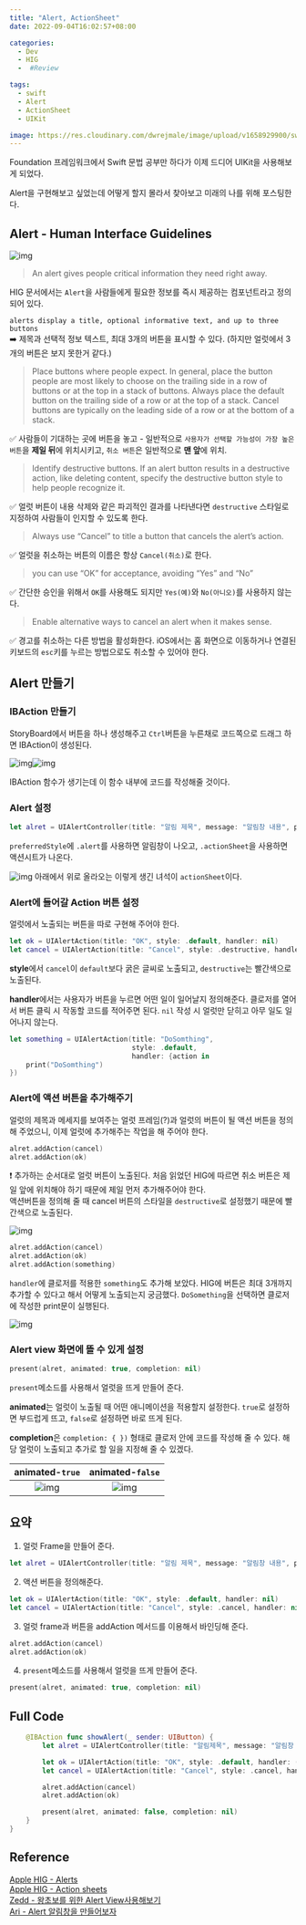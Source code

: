 ```yaml
---
title: "Alert, ActionSheet"
date: 2022-09-04T16:02:57+08:00

categories:
  - Dev
  - HIG
  -  #Review

tags:
  - swift
  - Alert
  - ActionSheet
  - UIKit

image: https://res.cloudinary.com/dwrejmale/image/upload/v1658929900/swift_dpaoqx.png #the-creative-exchange-d2zvqp3fpro-unsplash.jpg
---
```


Foundation 프레임워크에서 Swift 문법 공부만 하다가 이제 드디어 UIKit을 사용해보게 되었다.

Alert을 구현해보고 싶었는데 어떻게 할지 몰라서 찾아보고 미래의 나를 위해 포스팅한다.

## Alert - Human Interface Guidelines

![img](post/swift/220904-1.png)

> An alert gives people critical information they need right away.

HIG 문서에서는 `Alert`을 사람들에게 필요한 정보를 즉시 제공하는 컴포넌트라고 정의되어 있다.

`alerts display a title, optional informative text, and up to three buttons`  
➡️ 제목과 선택적 정보 텍스트, 최대 3개의 버튼을 표시할 수 있다. (하지만 얼럿에서 3개의 버튼은 보지 못한거 같다.)

> Place buttons where people expect. In general, place the button people are most likely to choose on the trailing side in a row of buttons or at the top in a stack of buttons. Always place the default button on the trailing side of a row or at the top of a stack. Cancel buttons are typically on the leading side of a row or at the bottom of a stack.

✅ 사람들이 기대하는 곳에 버튼을 놓고 - 일반적으로 `사용자가 선택할 가능성이 가장 높은 버튼`을 **제일 뒤**에 위치시키고, `취소 버튼`은 일반적으로 **맨 앞**에 위치.

> Identify destructive buttons. If an alert button results in a destructive action, like deleting content, specify the destructive button style to help people recognize it.

✅ 얼럿 버튼이 내용 삭제와 같은 파괴적인 결과를 나타낸다면 `destructive` 스타일로 지정하여 사람들이 인지할 수 있도록 한다.

> Always use “Cancel” to title a button that cancels the alert’s action.

✅ 얼럿을 취소하는 버튼의 이름은 항상 `Cancel(취소)`로 한다.

> you can use “OK” for acceptance, avoiding “Yes” and “No”

✅ 간단한 승인을 위해서 `OK`를 사용해도 되지만 `Yes(예)`와 `No(아니오)`를 사용하지 않는다.

> Enable alternative ways to cancel an alert when it makes sense.

✅ 경고를 취소하는 다른 방법을 활성화한다. iOS에서는 홈 화면으로 이동하거나 연결된 키보드의 `esc`키를 누르는 방법으로도 취소할 수 있어야 한다.

## Alert 만들기

### IBAction 만들기

StoryBoard에서 버튼을 하나 생성해주고 `Ctrl`버튼을 누른채로 코드쪽으로 드래그 하면 IBAction이 생성된다.

![img](post/swift/220904-2.gif)![img](post/swift/220904-3.png)

IBAction 함수가 생기는데 이 함수 내부에 코드를 작성해줄 것이다.

### Alert 설정

```swift
let alret = UIAlertController(title: "알림 제목", message: "알림창 내용", preferredStyle: .alert)
```

`preferredStyle`에 `.alert`를 사용하면 알림창이 나오고, `.actionSheet`을 사용하면 액션시트가 나온다.

![img](post/swift/220904-4.png)
아래에서 위로 올라오는 이렇게 생긴 녀석이 `actionSheet`이다.

### Alert에 들어갈 Action 버튼 설정

얼럿에서 노출되는 버튼을 따로 구현해 주어야 한다.

```swift
let ok = UIAlertAction(title: "OK", style: .default, handler: nil)
let cancel = UIAlertAction(title: "Cancel", style: .destructive, handler: nil)
```

**style**에서 `cancel`이 `default`보다 굵은 글씨로 노출되고, `destructive`는 빨간색으로 노출된다.

**handler**에서는 사용자가 버튼을 누르면 어떤 일이 일어날지 정의해준다. 클로저를 열어서 버튼 클릭 시 작동할 코드를 적어주면 된다. `nil` 작성 시 얼럿만 닫히고 아무 일도 일어나지 않는다.

```swift
let something = UIAlertAction(title: "DoSomthing",
                              style: .default,
                              handler: {action in
    print("DoSomthing")
})
```

### Alert에 액션 버튼을 추가해주기

얼럿의 제목과 메세지를 보여주는 얼럿 프레임(?)과 얼럿의 버튼이 될 액션 버튼을 정의해 주었으니, 이제 얼럿에 추가해주는 작업을 해 주어야 한다.

```swift
alret.addAction(cancel)
alret.addAction(ok)
```

❗️ 추가하는 순서대로 얼럿 버튼이 노출된다. 처음 읽었던 HIG에 따르면 취소 버튼은 제일 앞에 위치해야 하기 때문에 제일 먼저 추가해주어야 한다.  
액션버튼을 정의해 줄 때 cancel 버튼의 스타일을 `destructive`로 설정했기 때문에 빨간색으로 노출된다.

![img](post/swift/220904-5.png)

```swift
alret.addAction(cancel)
alret.addAction(ok)
alret.addAction(something)
```

`handler`에 클로저를 적용한 `something`도 추가해 보았다. HIG에 버튼은 최대 3개까지 추가할 수 있다고 해서 어떻게 노출되는지 궁금했다. `DoSomething`을 선택하면 클로저에 작성한 print문이 실행된다.

![img](post/swift/220904-6.png)

### Alert view 화면에 뜰 수 있게 설정

```swift
present(alret, animated: true, completion: nil)
```

`present`메소드를 사용해서 얼럿을 뜨게 만들어 준다.

**animated**는 얼럿이 노출될 때 어떤 애니메이션을 적용할지 설정한다.
`true`로 설정하면 부드럽게 뜨고, `false`로 설정하면 바로 뜨게 된다.

**completion**은 `completion: { })` 형태로 클로저 안에 코드를 작성해 줄 수 있다.
해당 얼럿이 노출되고 추가로 할 일을 지정해 줄 수 있겠다.

|         animated-`true`         |        animated-`false`         |
| :-----------------------------: | :-----------------------------: |
| ![img](post/swift/220904-7.gif) | ![img](post/swift/220904-8.gif) |

## 요약

1. 얼럿 Frame을 만들어 준다.

```swift
let alret = UIAlertController(title: "알림 제목", message: "알림창 내용", preferredStyle: .alert)​
```

2. 액션 버튼을 정의해준다.

```swift
let ok = UIAlertAction(title: "OK", style: .default, handler: nil)
let cancel = UIAlertAction(title: "Cancel", style: .cancel, handler: nil)
```

3. 얼럿 frame과 버튼을 addAction 메서드를 이용해서 바인딩해 준다.

```swift
alret.addAction(cancel)
alret.addAction(ok)
```

4. `present`메소드를 사용해서 얼럿을 뜨게 만들어 준다.

```swift
present(alret, animated: true, completion: nil)
```

## Full Code

```swift
    @IBAction func showAlert(_ sender: UIButton) {
        let alret = UIAlertController(title: "알림제목", message: "알림창 내용", preferredStyle: .alert)

        let ok = UIAlertAction(title: "OK", style: .default, handler: (nil))
        let cancel = UIAlertAction(title: "Cancel", style: .cancel, handler: nil)

        alret.addAction(cancel)
        alret.addAction(ok)

        present(alret, animated: false, completion: nil)
    }
}
```

## Reference

[Apple HIG - Alerts](https://developer.apple.com/design/human-interface-guidelines/components/presentation/alerts/)  
[Apple HIG - Action sheets](https://developer.apple.com/design/human-interface-guidelines/components/presentation/action-sheets)  
[Zedd - 왕초보를 위한 Alert View사용해보기](https://zeddios.tistory.com/111?category=682195)  
[Ari - Alert 알림창을 만들어보자](https://leeari95.tistory.com/53)
